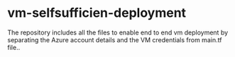 # vm-selfsufficien-deployment
The repository includes all the files to enable end to end vm deployment by separating the Azure account details and the VM credentials from main.tf file..
